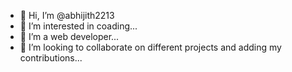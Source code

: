 - 👋 Hi, I’m @abhijith2213
- 👀 I’m interested in coading...
- 🌱 I’m a web developer...
- 💞️ I’m looking to collaborate on different projects and adding my contributions...

<!---
abhijith2213/abhijith2213 is a ✨ special ✨ repository because its `README.md` (this file) appears on your GitHub profile.
You can click the Preview link to take a look at your changes.
--->
